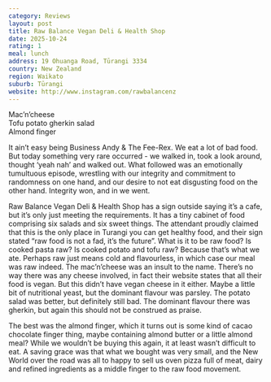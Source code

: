 ```yaml
---
category: Reviews
layout: post
title: Raw Balance Vegan Deli & Health Shop 
date: 2025-10-24
rating: 1
meal: lunch
address: 19 Ohuanga Road, Tūrangi 3334
country: New Zealand
region: Waikato
suburb: Tūrangi
website: http://www.instagram.com/rawbalancenz
---
```

Mac’n’cheese  
Tofu potato gherkin salad  
Almond finger 

It ain’t easy being Business Andy & The Fee-Rex. We eat a lot of bad food. But today something very rare occurred - we walked in, took a look around, thought ‘yeah nah’ and walked out. What followed was an emotionally tumultuous episode, wrestling with our integrity and commitment to randomness on one hand, and our desire to not eat disgusting food on the other hand. Integrity won, and in we went. 

Raw Balance Vegan Deli & Health Shop has a sign outside saying it’s a cafe, but it’s only just meeting the requirements. It has a tiny cabinet of food comprising six salads and six sweet things. The attendant proudly claimed that this is the only place in Turangi you can get healthy food, and their sign stated “raw food is not a fad, it’s the future”. What is it to be raw food? Is cooked pasta raw? Is cooked potato and tofu raw? Because that’s what we ate. Perhaps raw just means cold and flavourless, in which case our meal was raw indeed. The mac’n’cheese was an insult to the name. There’s no way there was any cheese involved, in fact their website states that all their food is vegan. But this didn’t have vegan cheese in it either. Maybe a little bit of nutritional yeast, but the dominant flavour was parsley. The potato salad was better, but definitely still bad. The dominant flavour there was gherkin, but again this should not be construed as praise. 

The best was the almond finger, which it turns out is some kind of cacao chocolate finger thing, maybe containing almond butter or a little almond meal? While we wouldn’t be buying this again, it at least wasn’t difficult to eat. A saving grace was that what we bought was very small, and the New World over the road was all to happy to sell us oven pizza full of meat, dairy and refined ingredients as a middle finger to the raw food movement. 
